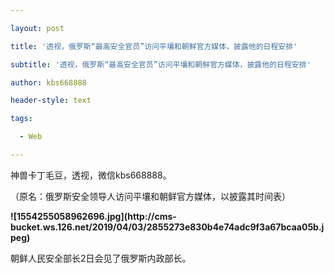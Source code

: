 ---
layout: post
title: '透视，俄罗斯“最高安全官员”访问平壤和朝鲜官方媒体，披露他的日程安排'
subtitle: '透视，俄罗斯“最高安全官员”访问平壤和朝鲜官方媒体，披露他的日程安排'
author: kbs668888
header-style: text
tags:
  - Web
---
神兽卡丁毛豆，透视，微信kbs668888。

（原名：俄罗斯安全领导人访问平壤和朝鲜官方媒体，以披露其时间表）

 **![1554255058962696.jpg](http://cms-
bucket.ws.126.net/2019/04/03/2855273e830b4e74adc9f3a67bcaa05b.jpeg)**

朝鲜人民安全部长2日会见了俄罗斯内政部长。

